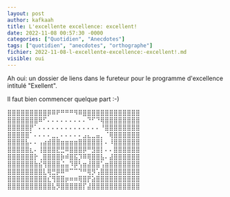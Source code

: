 ```yaml
---
layout: post
author: kafkaah
title: L'excellente excellence: excellent!
date: 2022-11-08 00:57:30 -0000
categories: ["Quotidien", "Anecdotes"]
tags: ["quotidien", "anecdotes", "orthographe"]
fichier: 2022-11-08-l-excellente-excellence:-excellent!.md
visible: oui
---
```


Ah oui: un dossier de liens dans le fureteur pour le programme d'excellence intitulé "Exellent".

Il faut bien commencer quelque part :-)

⣿⣿⣿⣿⣿⣿⣿⣿⣿⡿⠿⠟⠛⠛⠛⠻⠿⣿⣿⣿⣿⣿⣿⣿⣿⣿⣿⣿⣿⣿
⣿⣿⣿⣿⣿⣿⣿⠿⠋⠄⠄⠄⠄⠄⠄⠄⠄⠄⠙⠋⠙⢿⣿⣿⣿⣿⣿⣿⣿⣿
⣿⣿⣿⣿⣿⡟⠁⠄⠄⠄⠄⠄⠄⠄⠄⠄⠄⠄⠄⠄⠄⠘⣿⣿⣿⣿⣿⣿⣿⣿
⣿⣿⣿⣿⣿⠁⠄⠄⠄⠄⣀⡀⠄⠄⠄⠄⠄⣠⣄⣀⣤⡀⠈⢿⣿⣿⣿⣿⣿⣿
⣿⣿⣿⣿⣧⠄⠄⢠⣴⣾⣿⣿⣶⣶⣶⣶⣿⣿⣿⣿⣿⡇⠄⠸⣿⣿⣿⣿⣿⣿
⣿⣿⣿⣿⣿⣆⠄⢸⣿⣿⣿⣟⣛⠿⣿⣿⣿⡿⠛⣻⣿⡇⠄⠄⣿⣿⣿⣿⣿⣿
⣿⣿⣿⣿⣿⣿⡗⢀⣿⣿⣿⣿⡷⠾⣿⣯⡹⠿⢿⣿⣿⣧⠄⣼⣿⣿⣿⣿⣿⣿
⣿⣿⣿⣿⣿⣿⣷⣮⢻⣿⣿⣿⣬⣤⠹⡿⢣⣶⣼⣿⣿⢡⣶⣿⣿⣿⣿⣿⣿⣿
⣿⣿⣿⣿⣿⣿⣿⣿⣇⢿⣛⡿⠿⠛⠉⠉⠙⠛⢿⡻⢡⣿⣿⣿⣿⣿⣿⣿⣿⣿
⣿⣿⣿⣿⣿⣿⣿⣿⣿⣎⢻⣿⣿⡶⠶⠶⢿⣿⡟⣵⣿⣿⣿⣿⣿⣿⣿⣿⣿⣿
⣿⣿⣿⣿⣿⣿⣿⣿⣿⣿⣧⡻⣿⣿⣿⣿⣿⡏⣼⣿⣿⣿⣿⣿⣿⣿⣿⣿⣿⣿
